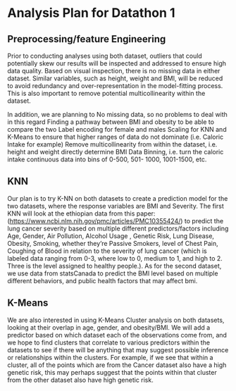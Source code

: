 # Analysis Plan for Datathon 1
## Preprocessing/feature Engineering
Prior to conducting analyses using both dataset, outliers that could potentially skew our results will be inspected and addressed to ensure high data quality. Based on visual inspection, there is no missing data in either dataset. Similar variables, such as height, weight and BMI, will be reduced to avoid redundancy and over-representation in the model-fitting process. This is also important to remove potential multicollinearity within the dataset. 

In addition, we are planning to 
No missing data, so no problems to deal with in this regard
Finding a pathway between BMI and obesity to be able to compare the two
Label encoding for female and males 
Scaling for KNN and K-Means to ensure that higher ranges of data do not dominate (i.e. Caloric Intake for example)
Remove multicollinearity from within the dataset, i.e. height and weight directly determine BMI
Data Binning, i.e. turn the caloric intake continuous data into bins of 0-500, 501- 1000, 1001-1500, etc.

## KNN
Our plan is to try K-NN on both datasets to create a prediction model for the two datasets, where the response variables are BMI and Severity. The first KNN will look at the ethiopian data from this paper: (https://www.ncbi.nlm.nih.gov/pmc/articles/PMC10355424/) to predict the lung cancer severity based on multiple different predictors/factors including Age, Gender, Air Pollution, Alcohol Usage	, Genetic Risk,	Lung Disease,	Obesity, Smoking, whether they’re Passive Smokers, level of Chest Pain, Coughing of Blood in relation to the severity of lung cancer (which is labeled data ranging from 0-3, where low to 0, medium to 1, and high to 2. Three is the level assigned to healthy people.). As for the second dataset, we use data from statsCanada to predict the BMI level based on multiple different behaviors, and public health factors that may affect bmi. 

## K-Means
We are also interested in using K-Means Cluster analysis on both datasets, looking at their overlap in age, gender, and obesity/BMI. We will add a predictor based on which dataset each of the observations come from, and we hope to find clusters that correlate to various predictors within the datasets to see if there will be anything that may suggest possible inference or relationships within the clusters. For example, if we see that within a cluster, all of the points which are from the Cancer dataset also have a high genetic risk, this may perhaps suggest that the points within that cluster from the other dataset also have high genetic risk. 

